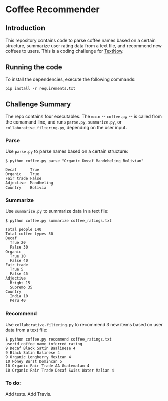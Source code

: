 # Coffee Recommender

## Introduction

This repository contains code to parse coffee names based on a certain structure, summarize user rating data from a text file, and recommend new coffees to users. This is a coding challenge for [TextNow](https://www.textnow.com/). 

## Running the code

To install the dependencies, execute the following commands:

    pip install -r requirements.txt

## Challenge Summary

The repo contains four executables. The `main` -- `coffee.py` -- is called from the comamand line, and runs `parse.py`, `summarize.py`, or `collaborative_filtering.py`, depending on the user input.

### Parse

Use `parse.py` to parse names based on a certain structure:
```
$ python coffee.py parse "Organic Decaf Mandeheling Bolivian"                    

Decaf      True
Organic    True
Fair trade False
Adjective  Mandheling
Country    Bolivia
```
### Summarize

Use `summarize.py` to summarize data in a text file:
```
$ python coffee.py summarize coffee_ratings.txt

Total people 140
Total coffee types 50
Decaf               
  True 20               
  False 30
Organic             
  True 10               
  False 40
Fair trade              
  True 5                
  False 45
Adjective               
  Bright 15             
  Supremo 35
Country             
  India 10
  Peru 40
```

### Recommend
Use `collaborative-filtering.py` to recommend 3 new items based on user data from a text file:
```
$ python coffee.py recommend coffee_ratings.txt
userid coffee name inferred rating
9 Decaf Black Satin Baalinese 4
9 Black Satin Balinese 4
9 Organic Longberry Mexican 4
10 Honey Burst Domincan 5
10 Organic Fair Trade AA Guatemalan 4
10 Organic Fair Trade Decaf Swiss Water Malian 4
```

### To do: 

Add tests.
Add Travis.
